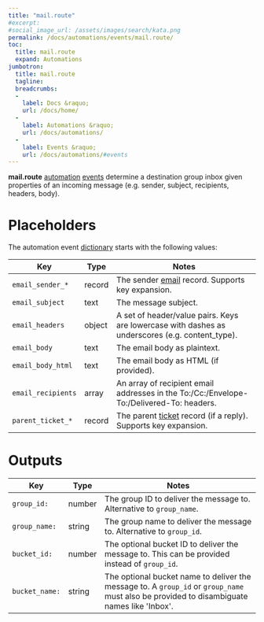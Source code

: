 ```yaml
---
title: "mail.route"
#excerpt: 
#social_image_url: /assets/images/search/kata.png
permalink: /docs/automations/events/mail.route/
toc:
  title: mail.route
  expand: Automations
jumbotron:
  title: mail.route
  tagline: 
  breadcrumbs:
  -
    label: Docs &raquo;
    url: /docs/home/
  -
    label: Automations &raquo;
    url: /docs/automations/
  -
    label: Events &raquo;
    url: /docs/automations/#events
---
```


**mail.route** [automation](/docs/automations/) [events](/docs/automations/#events) determine a destination group inbox given properties of an incoming message (e.g. sender, subject, recipients, headers, body). 

# Placeholders

The automation event [dictionary](/docs/automations/#dictionaries) starts with the following values:

| Key | Type | Notes
|-|-|-
|`email_sender_*` | record | The sender [email](/docs/records/types/address/) record. Supports key expansion.
|`email_subject` | text | The message subject.
|`email_headers` | object | A set of header/value pairs. Keys are lowercase with dashes as underscores (e.g. content_type).
|`email_body` | text | The email body as plaintext.
|`email_body_html` | text | The email body as HTML (if provided).
|`email_recipients` | array | An array of recipient email addresses in the To:/Cc:/Envelope-To:/Delivered-To: headers.
|`parent_ticket_*` | record | The parent [ticket](/docs/records/types/ticket/) record (if a reply). Supports key expansion.

# Outputs

| Key | Type | Notes
|-|-|-
| `group_id:` | number | The group ID to deliver the message to. Alternative to `group_name`.
| `group_name:` | string | The group name to deliver the message to. Alternative to `group_id`.
| `bucket_id:` | number | The optional bucket ID to deliver the message to. This can be provided instead of `group_id`.
| `bucket_name:` | string | The optional bucket name to deliver the message to. A `group_id` or `group_name` must also be provided to disambiguate names like 'Inbox'.
